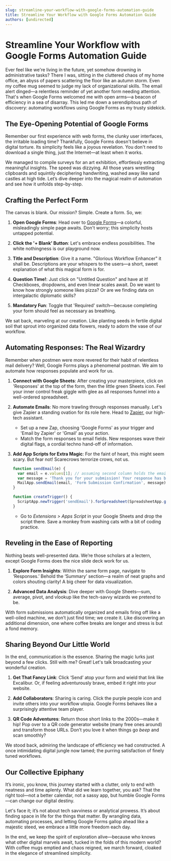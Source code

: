 ```yaml
---
slug: streamline-your-workflow-with-google-forms-automation-guide
title: Streamline Your Workflow with Google Forms Automation Guide
authors: [undirected]
---
```



# Streamline Your Workflow with Google Forms Automation Guide

Ever feel like we're living in the future, yet somehow drowning in administrative tasks? There I was, sitting in the cluttered chaos of my home office, an abyss of papers scattering the floor like an autumn storm. Even my coffee mug seemed to judge my lack of organizational skills. The email alert dinged—a relentless reminder of yet another form needing attention. That's when Google Forms welcomed me with open arms—a beacon of efficiency in a sea of disarray. This led me down a serendipitous path of discovery: automating workflows using Google Forms as my trusty sidekick.

## The Eye-Opening Potential of Google Forms

Remember our first experience with web forms, the clunky user interfaces, the irritable loading time? Thankfully, Google Forms doesn't believe in digital torture. Its simplicity feels like a joyous revelation. You don't need to download a single thing, just the Internet—at least when it works.

We managed to compile surveys for an art exhibition, effortlessly extracting meaningful insights. The speed was dizzying. All those years wrestling clipboards and squintily deciphering handwriting, washed away like sand castles at high tide. Let’s dive deeper into the magical realm of automation and see how it unfolds step-by-step.

## Crafting the Perfect Form

The canvas is blank. Our mission? Simple. Create a form. So, we:

1. **Open Google Forms**: Head over to [Google Forms](https://forms.google.com/)—a colorful, misleadingly simple page awaits. Don't worry; this simplicity hosts untapped potential.

2. **Click the '+ Blank' Button**: Let's embrace endless possibilities. The white nothingness is our playground now.

3. **Title and Description**: Give it a name. "Glorious Workflow Enhancer" it shall be. Descriptions are your whispers to the users—a short, sweet explanation of what this magical form is for.

4. **Question Time!**: Just click on "Untitled Question" and have at it! Checkboxes, dropdowns, and even linear scales await. Do we want to know how strongly someone likes pizza? Or are we finding data on intergalactic diplomatic skills?

5. **Mandatory Fun**: Toggle that 'Required' switch—because completing your form should feel as necessary as breathing.

We sat back, marveling at our creation. Like planting seeds in fertile digital soil that sprout into organized data flowers, ready to adorn the vase of our workflow.

## Automating Responses: The Real Wizardry

Remember when postmen were more revered for their habit of relentless mail delivery? Well, Google Forms plays a phenomenal postman. We aim to automate how responses populate and work for us.

1. **Connect with Google Sheets**: After creating your masterpiece, click on 'Responses' at the top of the form, then the little green Sheets icon. Feel your inner control freak giggle with glee as all responses funnel into a well-ordered spreadsheet.

2. **Automate Emails**: No more trawling through responses manually. Let's give Zapier a standing ovation for its role here. Head to [Zapier](https://zapier.com/), our high-tech assistant.

   - Set up a new Zap, choosing 'Google Forms' as your trigger and 'Email by Zapier' or 'Gmail' as your action.
   - Match the form responses to email fields. New responses wave their digital flags, a cordial techno hand-off of information.

3. **Add App Scripts for Extra Magic**: For the faint of heart, this might seem scary. But fear not! Scarecrows terrorize crows, not us. 

    ```javascript
    function sendEmail(e) {
      var email = e.values[1]; // assuming second column holds the email address
      var message = 'Thank you for your submission! Your response has been recorded.';
      MailApp.sendEmail(email, 'Form Submission Confirmation', message);
    }

    function createTrigger() {
      ScriptApp.newTrigger('sendEmail').forSpreadsheet(SpreadsheetApp.getActiveSpreadsheet()).onFormSubmit().create();
    }
    ```
    - Go to *Extensions > Apps Script* in your Google Sheets and drop the script there. Save a monkey from washing cats with a bit of coding practice.

## Reveling in the Ease of Reporting

Nothing beats well-presented data. We’re those scholars at a lectern, except Google Forms does the nice slide deck work for us. 

1. **Explore Form Insights**: Within the same form page, navigate to ‘Responses.’ Behold the ‘Summary’ section—a realm of neat graphs and colors shouting clarity! A big cheer for data visualization.

2. **Advanced Data Analysis**: Dive deeper with Google Sheets—sum, average, pivot, and vlookup like the tech-savvy wizards we pretend to be.

With form submissions automatically organized and emails firing off like a well-oiled machine, we don’t just find time; we create it. Like discovering an additional dimension, one where coffee breaks are longer and stress is but a fond memory.

## Sharing Beyond Our Little World

In the end, communication is the essence. Sharing the magic lurks just beyond a few clicks. Still with me? Great! Let's talk broadcasting your wonderful creation.

1. **Get That Fancy Link**: Click ‘Send’ atop your form and wield that link like Excalibur. Or, if feeling adventurously brave, embed it right into your website.

2. **Add Collaborators**: Sharing is caring. Click the purple people icon and invite others into your workflow utopia. Google Forms behaves like a surprisingly attentive team player.

3. **QR Code Adventures**: Return those short links to the 2000s—make it hip! Pop over to a QR code generator website (many free ones around) and transform those URLs. Don’t you love it when things go *beep* and scan smoothly?

We stood back, admiring the landscape of efficiency we had constructed. A once intimidating digital jungle now tamed; the purring satisfaction of finely tuned workflows.

## Our Collective Epiphany

It’s ironic, you know, this journey started with a clutter, only to end with neatness and time aplenty. What did we learn together, you ask? That the right tool—not a better calendar, not a sassy app, but humble Google Forms—can change our digital destiny.

Let's face it; it’s not about tech savviness or analytical prowess. It’s about finding space in life for the things that matter. By wrangling data, automating processes, and letting Google Forms gallop ahead like a majestic steed, we embrace a little more freedom each day.

In the end, we keep the spirit of exploration alive—because who knows what other digital marvels await, tucked in the folds of this modern world? With coffee mugs emptied and chaos reigned, we march forward, cloaked in the elegance of streamlined simplicity.